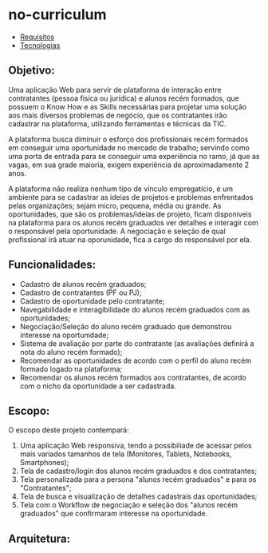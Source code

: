 # no-curriculum

* [Requisitos](requisitos.md)
* [Tecnologias](tecnologias.md)

## Objetivo:

Uma aplicação Web para servir de plataforma de interação entre contratantes (pessoa física ou jurídica) e alunos recém formados, que possuem o Know How e as Skills necessárias para projetar uma solução aos mais diversos problemas de negócio, que os contratantes irão cadastrar na plataforma, utilizando ferramentas e técnicas da TIC.

A plataforma busca diminuir o esforço dos profissionais recém formados em conseguir uma oportunidade no mercado de trabalho; servindo como uma porta de entrada para se conseguir uma experiência no ramo, já que as vagas, em sua grade maioria, exigem experiência de aproximadamente 2 anos.

A plataforma não realiza nenhum tipo de vínculo empregatício, é um ambiente para se cadastrar as ideias de projetos e problemas enfrentados pelas organizações; sejam micro, pequena, média ou grande. As oportunidades, que são os problemas/ideias de projeto, ficam disponiveis na plataforma para os alunos recém graduados ver detalhes e interagir com o responsável pela oportunidade. A negociação e seleção de qual profissional irá atuar na oporunidade, fica a cargo do responsável por ela.

## Funcionalidades:
* Cadastro de alunos recém graduados;
* Cadastro de contratantes (PF ou PJ);
* Cadastro de oportunidade pelo contratante;
* Navegabilidade e interagibilidade do alunos recém graduados com as oportunidades;
* Negociação/Seleção do aluno recém graduado que demonstrou interesse na oportunidade;
* Sistema de avaliação por parte do contratante (as avaliações definirá a nota do aluno recém formado);
* Recomendar as oportunidades de acordo com o perfil do aluno recém formado logado na plataforma;
* Recomendar os alunos recém formados aos contratantes, de acordo com o nicho da oportunidade a ser cadastrada.

## Escopo:

O escopo deste projeto contempará:

1. Uma aplicação Web responsiva, tendo a possibiliade de acessar pelos mais variados tamanhos de tela (Monitores, Tablets, Notebooks, Smartphones);
2. Tela de cadastro/login dos alunos recém graduados e dos contratantes;
3. Tela personalizada para a persona "alunos recém graduados" e para os "Contratantes";
4. Tela de busca e visualização de detalhes cadastrais das oportunidades;
5. Tela com o Workflow de negociação e seleção dos "alunos recém graduados" que confirmaram interesse na oportunidade.

## Arquitetura:

